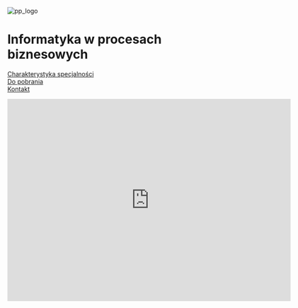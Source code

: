 ![pp_logo](https://put.poznan.pl/modules/put_diplomas_status/images/put_logo.svg)
# Informatyka w procesach biznesowych

[Charakterystyka specjalności](./spec.md)  
[Do pobrania](./downloads.md)  
[Kontakt](./contact.md)  
  
<iframe src="https://docs.google.com/forms/d/e/1FAIpQLSf1b9iZb6mZmHHz8gbxJvNz9pqe0tGTCfYEwPWYPN3P022mvQ/viewform?embedded=true" width="640" height="458" frameborder="0" marginheight="0" marginwidth="0">Loading…</iframe>
